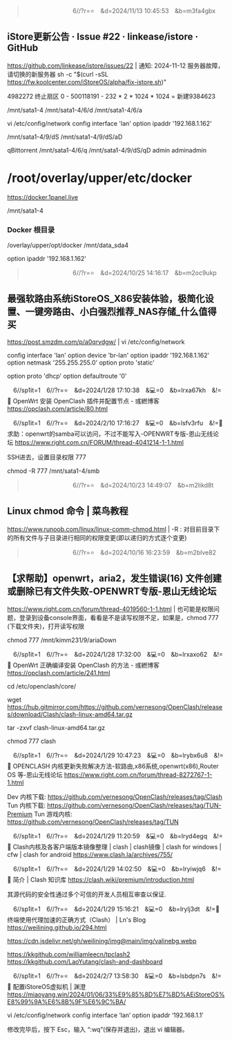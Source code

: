 
>　　　　　　　　6//?r=⭐　&d=2024/11/13 10:45:53　&b=m3fa4gbx
## iStore更新公告 · Issue #22 · linkease/istore · GitHub
https://github.com/linkease/istore/issues/22
|
通知: 2024-11-12 服务器故障，请切换的新服务器
sh -c "$(curl -sSL https://fw.koolcenter.com/iStoreOS/alpha/fix-istore.sh)"

4982272
终止扇区
0 - 500118191 - 232 * 2 * 1024 * 1024 = 
新建9384623

/mnt/sata1-4
/mnt/sata1-4/6/d
/mnt/sata1-4/6/a

vi /etc/config/network
config interface 'lan'
	option ipaddr '192.168.1.162'

/mnt/sata1-4/9/dS
/mnt/sata1-4/9/dS/aD

qBittorrent
/mnt/sata1-4/6/q
/mnt/sata1-4/9/dS/qD
admin
adminadmin

# /root/overlay/upper/etc/docker
https://docker.1panel.live

/mnt/sata1-4

### Docker 根目录
/overlay/upper/opt/docker
/mnt/data_sda4

option ipaddr '192.168.1.162'

>　　　　　　　　6//?r=⭐　&d=2024/10/25 14:16:17　&b=m2oc9ukp
## 最强软路由系统iStoreOS_X86安装体验，极简化设置、一键旁路由、小白强烈推荐_NAS存储_什么值得买
https://post.smzdm.com/p/a0qrvdgw/
|
vi /etc/config/network

config interface 'lan'
	option device 'br-lan'
	option ipaddr '192.168.1.162'
	option netmask '255.255.255.0'
	option proto 'static'

option proto 'dhcp'
option defaultroute '0'

　6//sp1it=1　6//?r=⭐　&d=2024/1/28 17:10:38　&💻=0　&b=lrxa67kh　&!=🌸
OpenWrt 安装 OpenClash 插件并配置节点 - 彧繎博客
https://opclash.com/article/80.html

　6//sp1it=1　6//?r=⭐　&d=2024/2/10 17:16:27　&💻=0　&b=lsfv3rfu　&!=🌸
求助：openwrt的samba可以访问，不过不能写入-OPENWRT专版-恩山无线论坛
https://www.right.com.cn/FORUM/thread-4041214-1-1.html

SSH进去，设置目录权限 777

chmod -R 777 /mnt/sata1-4/smb

>　　　　　　　　6//?r=⭐　&d=2024/10/23 14:49:07　&b=m2likd8t
## Linux chmod 命令 | 菜鸟教程
https://www.runoob.com/linux/linux-comm-chmod.html
|
-R : 对目前目录下的所有文件与子目录进行相同的权限变更(即以递归的方式逐个变更)

>　　　　　　　　6//?r=⭐　&d=2024/10/16 16:23:59　&b=m2blve82
## 【求帮助】openwrt，aria2，发生错误(16) 文件创建或删除已有文件失败-OPENWRT专版-恩山无线论坛
https://www.right.com.cn/forum/thread-4019560-1-1.html
|
也可能是权限问题，登录到设备console界面，看看是不是读写权限不足，如果是，chmod 777 (下载文件夹)，打开读写权限

chmod 777 /mnt/kimm231/9/ariaDown

　6//sp1it=1　6//?r=⭐　&d=2024/1/28 17:32:00　&💻=0　&b=lrxaxo62　&!=🌸
OpenWrt 正确编译安装 OpenClash 的方法 - 彧繎博客
https://opclash.com/article/241.html

cd /etc/openclash/core/ 

wget https://hub.gitmirror.com/https://github.com/vernesong/OpenClash/releases/download/Clash/clash-linux-amd64.tar.gz

tar -zxvf clash-linux-amd64.tar.gz

chmod 777 clash

　6//sp1it=1　6//?r=⭐　&d=2024/1/29 10:47:23　&💻=0　&b=lrybx6u8　&!=🌸
OPENCLASH 内核更新失败解决方法-软路由,x86系统,openwrt(x86),Router OS 等-恩山无线论坛
https://www.right.com.cn/forum/thread-8272767-1-1.html

Dev 内核下载: https://github.com/vernesong/OpenClash/releases/tag/Clash
Tun 内核下载: https://github.com/vernesong/OpenClash/releases/tag/TUN-Premium
Tun 游戏内核: https://github.com/vernesong/OpenClash/releases/tag/TUN

　6//sp1it=1　6//?r=⭐　&d=2024/1/29 11:20:59　&💻=0　&b=lryd4egq　&!=🌸
Clash内核及各客户端版本镜像整理 | clash | clash镜像 | clash for windows | cfw | clash for android
https://www.clash.la/archives/755/

　6//sp1it=1　6//?r=⭐　&d=2024/1/29 14:02:50　&💻=0　&b=lryiwjq6　&!=🌸
简介 | Clash 知识库
https://clash.wiki/premium/introduction.html

其源代码的安全性通过多个可信的开发人员相互审查以保证.

　6//sp1it=1　6//?r=⭐　&d=2024/1/29 15:16:21　&💻=0　&b=lrylj3dt　&!=🌸
终端使用代理加速的正确方式（Clash） | Ln's Blog
https://weilining.github.io/294.html

https://cdn.jsdelivr.net/gh/weilining/img@main/img/valinebg.webp

https://kkgithub.com/williamleecn/tpclash2
https://kkgithub.com/LaoYutang/clash-and-dashboard

　6//sp1it=1　6//?r=⭐　&d=2024/2/7 13:58:30　&💻=0　&b=lsbdpn7s　&!=🌸
配置iStoreOS虚拟机 | 渊澄
https://miaoyang.win/2024/01/06/33%E9%85%8D%E7%BD%AEiStoreOS%E8%99%9A%E6%8B%9F%E6%9C%BA/

vi /etc/config/network
config interface ‘lan’
option ipaddr ‘192.168.1.1’

修改完毕后，按下 Esc，输入 “:wq”(保存并退出)，退出 vi 编辑器。
